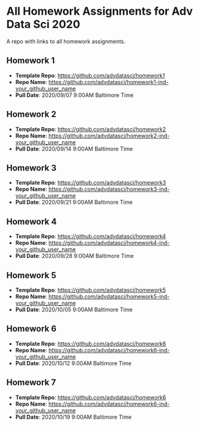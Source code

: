 # All Homework Assignments for Adv Data Sci 2020

A repo with links to all homework assignments.

## Homework 1

* __Template Repo__: https://github.com/advdatasci/homework1 
* __Repo Name__: https://github.com/advdatasci/homework1-ind-your_github_user_name
* __Pull Date__: 2020/09/07 9:00AM Baltimore Time 

## Homework 2

* __Template Repo__: https://github.com/advdatasci/homework2
* __Repo Name__: https://github.com/advdatasci/homework2-ind-your_github_user_name
* __Pull Date__: 2020/09/14 9:00AM Baltimore Time 

## Homework 3

* __Template Repo__: https://github.com/advdatasci/homework3
* __Repo Name__: https://github.com/advdatasci/homework3-ind-your_github_user_name
* __Pull Date__: 2020/09/21 9:00AM Baltimore Time 

## Homework 4

* __Template Repo__: https://github.com/advdatasci/homework4
* __Repo Name__: https://github.com/advdatasci/homework4-ind-your_github_user_name
* __Pull Date__: 2020/09/28 9:00AM Baltimore Time 

## Homework 5

* __Template Repo__: https://github.com/advdatasci/homework5
* __Repo Name__: https://github.com/advdatasci/homework5-ind-your_github_user_name
* __Pull Date__: 2020/10/05 9:00AM Baltimore Time 

## Homework 6

* __Template Repo__: https://github.com/advdatasci/homework6
* __Repo Name__: https://github.com/advdatasci/homework6-ind-your_github_user_name
* __Pull Date__: 2020/10/12 9:00AM Baltimore Time 


## Homework 7

* __Template Repo__: https://github.com/advdatasci/homework6
* __Repo Name__: https://github.com/advdatasci/homework6-ind-your_github_user_name
* __Pull Date__: 2020/10/19 9:00AM Baltimore Time 

